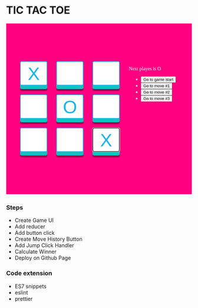 # TIC TAC TOE

![tic-tac-toe](/public/img/game.png)

### Steps

- Create Game UI
- Add reducer
- Add button click
- Create Move History Button
- Add Jump Click Handler
- Calculate Winner
- Deploy on Github Page

### Code extension

- ES7 snippets
- eslint
- prettier
